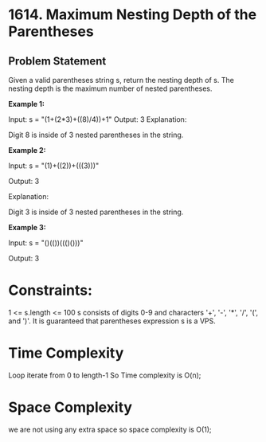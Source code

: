 # 1614. Maximum Nesting Depth of the Parentheses

## Problem Statement
Given a valid parentheses string s, return the nesting depth of s. The nesting depth is the maximum number of nested parentheses.

 

**Example 1:**

Input: s = "(1+(2*3)+((8)/4))+1"
Output: 3
Explanation:

Digit 8 is inside of 3 nested parentheses in the string.

**Example 2:**

Input: s = "(1)+((2))+(((3)))"

Output: 3

Explanation:

Digit 3 is inside of 3 nested parentheses in the string.

**Example 3:**

Input: s = "()(())((()()))"

Output: 3

 

# Constraints:

1 <= s.length <= 100
s consists of digits 0-9 and characters '+', '-', '*', '/', '(', and ')'.
It is guaranteed that parentheses expression s is a VPS.


# Time Complexity 
Loop iterate from 0 to length-1 So Time complexity is O(n);

# Space Complexity 

we are not using any extra space so space complexity is O(1);